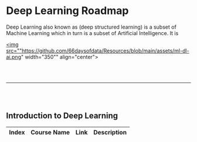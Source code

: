 # Deep Learning Roadmap

Deep Learning also known as (deep structured learning) is a subset of Machine Learning which in turn is a subset of Artificial Intelligence.  It is 


<a href="link" style="text-align: center">

<img src=""https://github.com/66daysofdata/Resources/blob/main/assets/ml-dl-ai.png" width="350"" align="center"></a>

<br><br>

---

<br><br>

## Introduction to Deep Learning

| Index | Course Name | Link | Description |
| ------ | -------------------- | ---- | ------------ |
